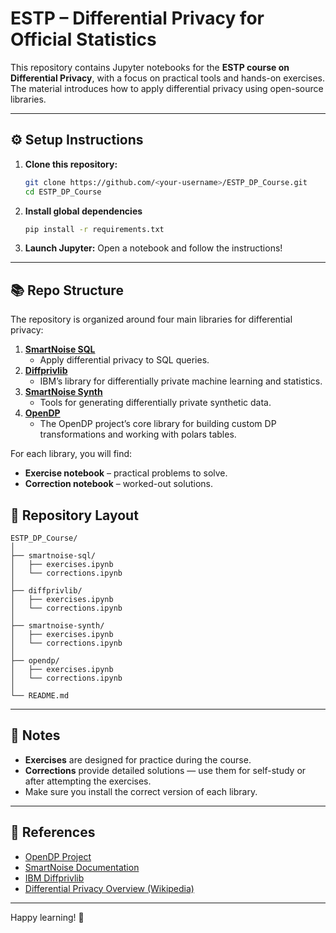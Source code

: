 # ESTP – Differential Privacy for Official Statistics

This repository contains Jupyter notebooks for the **ESTP course on Differential Privacy**, with a focus on practical tools and hands-on exercises.  
The material introduces how to apply differential privacy using open-source libraries.

---

## ⚙️ Setup Instructions

1. **Clone this repository:**
   ```bash
   git clone https://github.com/<your-username>/ESTP_DP_Course.git
   cd ESTP_DP_Course

2. **Install global dependencies**
    ```bash
   pip install -r requirements.txt

4. **Launch Jupyter:**
Open a notebook and follow the instructions!


---

## 📚 Repo Structure

The repository is organized around four main libraries for differential privacy:

1. **[SmartNoise SQL](https://github.com/opendp/smartnoise-sdk)**
   - Apply differential privacy to SQL queries.
2. **[Diffprivlib](https://github.com/IBM/differential-privacy-library)**
   - IBM’s library for differentially private machine learning and statistics.
3. **[SmartNoise Synth](https://github.com/opendp/smartnoise-sdk)**
   - Tools for generating differentially private synthetic data.
4. **[OpenDP](https://opendp.org/)**
   - The OpenDP project’s core library for building custom DP transformations and working with polars tables.

For each library, you will find:
- **Exercise notebook** – practical problems to solve.
- **Correction notebook** – worked-out solutions.


## 📂 Repository Layout
```
ESTP_DP_Course/
│
├── smartnoise-sql/
│   ├── exercises.ipynb
│   └── corrections.ipynb
│
├── diffprivlib/
│   ├── exercises.ipynb
│   └── corrections.ipynb
│
├── smartnoise-synth/
│   ├── exercises.ipynb
│   └── corrections.ipynb
│
├── opendp/
│   ├── exercises.ipynb
│   └── corrections.ipynb
│
└── README.md
```


---


## 📝 Notes

- **Exercises** are designed for practice during the course.  
- **Corrections** provide detailed solutions — use them for self-study or after attempting the exercises.  
- Make sure you install the correct version of each library.  

---

## 📖 References

- [OpenDP Project](https://opendp.org/)  
- [SmartNoise Documentation](https://docs.smartnoise.org/)  
- [IBM Diffprivlib](https://github.com/IBM/differential-privacy-library)  
- [Differential Privacy Overview (Wikipedia)](https://en.wikipedia.org/wiki/Differential_privacy)  

---

Happy learning! 🚀
